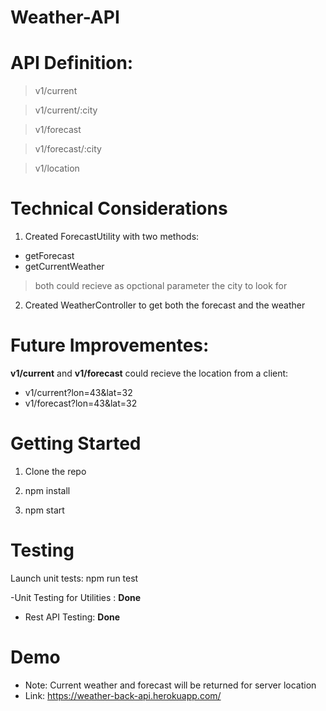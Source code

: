 # Weather-API

# API Definition: 

> v1/current

 > v1/current/:city

> v1/forecast

> v1/forecast/:city

> v1/location


# Technical Considerations 
1. Created ForecastUtility with two methods: 
- getForecast
- getCurrentWeather

> both could recieve as opctional parameter the city to look for


2. Created WeatherController to get both the forecast and the weather

# Future Improvementes: 
**v1/current** and **v1/forecast** could recieve the location from a client:

- v1/current?lon=43&lat=32
- v1/forecast?lon=43&lat=32


# Getting Started

1. Clone the repo

2. npm install

3. npm start 


# Testing

Launch unit tests: npm run test

-Unit Testing for Utilities : **Done**
- Rest API Testing: **Done**

# Demo
- Note: Current weather and forecast will be returned for server location
- Link: https://weather-back-api.herokuapp.com/
